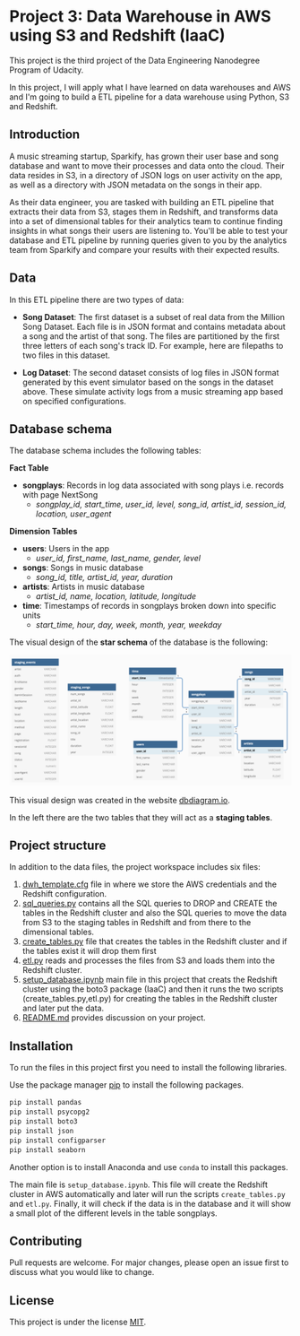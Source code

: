 # Project 3: Data Warehouse in AWS using S3 and Redshift (IaaC)

This project is the third project of the Data Engineering Nanodegree Program of Udacity.

In this project, I will apply what I have learned on data warehouses and AWS and I'm going to build a ETL pipeline for a data warehouse using Python, S3 and Redshift.

## Introduction

A music streaming startup, Sparkify, has grown their user base and song database and want to move their processes and data onto the cloud. Their data resides in S3, in a directory of JSON logs on user activity on the app, as well as a directory with JSON metadata on the songs in their app.

As their data engineer, you are tasked with building an ETL pipeline that extracts their data from S3, stages them in Redshift, and transforms data into a set of dimensional tables for their analytics team to continue finding insights in what songs their users are listening to. You'll be able to test your database and ETL pipeline by running queries given to you by the analytics team from Sparkify and compare your results with their expected results.

## Data

In this ETL pipeline there are two types of data:

- **Song Dataset**: The first dataset is a subset of real data from the Million Song Dataset. Each file is in JSON format and contains metadata about a song and the artist of that song. The files are partitioned by the first three letters of each song's track ID. For example, here are filepaths to two files in this dataset.

- **Log Dataset**: The second dataset consists of log files in JSON format generated by this event simulator based on the songs in the dataset above. These simulate activity logs from a music streaming app based on specified configurations.

## Database schema

The database schema includes the following tables:

**Fact Table**
- **songplays**: Records in log data associated with song plays i.e. records with page NextSong
    - *songplay_id, start_time, user_id, level, song_id, artist_id, session_id, location, user_agent*

**Dimension Tables**
- **users**: Users in the app
    - *user_id, first_name, last_name, gender, level*
- **songs**: Songs in music database
    - *song_id, title, artist_id, year, duration*
- **artists**: Artists in music database
    - *artist_id, name, location, latitude, longitude*
- **time**: Timestamps of records in songplays broken down into specific units
    - *start_time, hour, day, week, month, year, weekday*

The visual design of the **star schema** of the database is the following:

![Database design](img/db_design.png)

This visual design was created in the website [dbdiagram.io](https://dbdiagram.io).

In the left there are the two tables that they will act as a **staging tables**.

## Project structure

In addition to the data files, the project workspace includes six files:

1. [dwh_template.cfg]('dwh.cfg') file in where we store the AWS credentials and the Redshift configuration.
2. [sql_queries.py]('sql_queries.py') contains all the SQL queries to DROP and CREATE the tables in the Redshift cluster and also the SQL queries to move the data from S3 to the staging tables in Redshift and from there to the dimensional tables.
3. [create_tables.py]('create_tables.ipynb') file that creates the tables in the Redshift cluster and if the tables exist it will drop them first
4. [etl.py]('./etl.py') reads and processes the files from S3 and loads them into the Redshift cluster.
5. [setup_database.ipynb]('setup_database.ipynb') main file in this project that creats the Redshift cluster using the boto3 package (IaaC) and then it runs the two scripts (create_tables.py,etl.py) for creating the tables in the Redshift cluster and later put the data.
6. [README.md]('./README.md') provides discussion on your project.

## Installation

To run the files in this project first you need to install the following libraries.

Use the package manager [pip](https://pip.pypa.io/en/stable/) to install the following packages.

```bash
pip install pandas
pip install psycopg2
pip install boto3
pip install json
pip install configparser
pip install seaborn
```

Another option is to install Anaconda and use `conda` to install this packages.

The main file is `setup_database.ipynb`. This file will create the Redshift cluster in AWS automatically and later will run the scripts `create_tables.py` and `etl.py`. Finally, it will check if the data is in the database and it will show a small plot of the different levels in the table songplays.

## Contributing

Pull requests are welcome. For major changes, please open an issue first to discuss what you would like to change.

## License

This project is under the license [MIT](https://choosealicense.com/licenses/mit/).